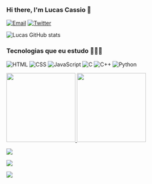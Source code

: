 ### Hi there, I'm Lucas Cassio 🖖

 [![Email](https://img.shields.io/badge/Gmail-D14836?style=for-the-badge&logo=gmail&logoColor=white)](mailto:lccosta2604@gmail.com) 
 [![Twitter](https://img.shields.io/badge/LinkedIn-0077B5?style=for-the-badge&logo=linkedin&logoColor=white)](https://www.linkedin.com/in/lucas-cassio-costa-392792251/)

 ![Lucas GitHub stats](https://github-readme-stats.vercel.app/api?username=lucascassio&show_icons=true&theme=radical)

### Tecnologias que eu estudo 👨🏽‍💻


![HTML](https://img.shields.io/badge/HTML5-E34F26?style=for-the-badge&logo=html5&logoColor=white) 
![CSS](https://img.shields.io/badge/CSS3-1572B6?style=for-the-badge&logo=css3&logoColor=white) 
![JavaScript](https://img.shields.io/badge/JavaScript-F7DF1E?style=for-the-badge&logo=javascript&logoColor=black)
![C](https://img.shields.io/badge/C-00599C?style=for-the-badge&logo=c&logoColor=white) 
![C++](https://img.shields.io/badge/C%2B%2B-00599C?style=for-the-badge&logo=c%2B%2B&logoColor=white) 
![Python](https://img.shields.io/badge/Python-3776AB?style=for-the-badge&logo=python&logoColor=white)


<div>
<a href="https://github.com/lucascassio">
<img height="180em" src="https://github-readme-stats.vercel.app/api/top-langs/?username=lucascassio&layout=compact&langs_count=7&theme=dracula"/>
<img height="180em" src="https://github-readme-stats.vercel.app/api?username=lucascassio&show_icons=true&theme=dracula&include_all_commits=true&count_private=true"/>
</div>

![](http://github-profile-summary-cards.vercel.app/api/cards/profile-details?username=lucascassio&theme=dracula)

![](http://github-profile-summary-cards.vercel.app/api/cards/most-commit-language?username=lucascassio&theme=dracula)

![](http://github-profile-summary-cards.vercel.app/api/cards/stats?username=lucascassio&theme=dracula)




